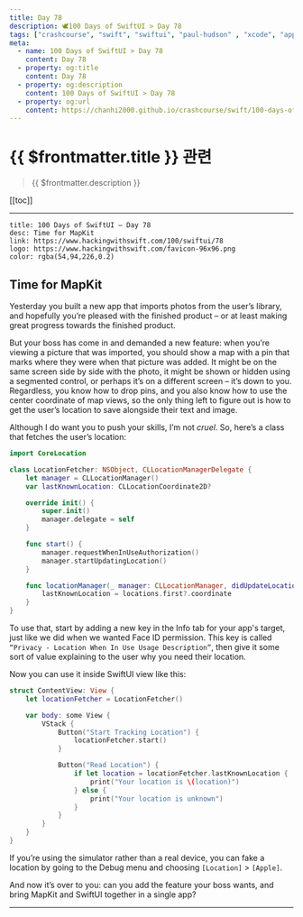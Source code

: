 ```yaml
---
title: Day 78
description: 🕊️100 Days of SwiftUI > Day 78
tags: ["crashcourse", "swift", "swiftui", "paul-hudson" , "xcode", "appstore"]
meta:
  - name: 100 Days of SwiftUI > Day 78
    content: Day 78
  - property: og:title
    content: Day 78
  - property: og:description
    content: 100 Days of SwiftUI > Day 78
  - property: og:url
    content: https://chanhi2000.github.io/crashcourse/swift/100-days-of-swiftui/78.html
---
```


# {{ $frontmatter.title }} 관련

> {{ $frontmatter.description }}

[[toc]]

---

```card
title: 100 Days of SwiftUI – Day 78
desc: Time for MapKit
link: https://www.hackingwithswift.com/100/swiftui/78
logo: https://www.hackingwithswift.com/favicon-96x96.png
color: rgba(54,94,226,0.2)
```

## Time for MapKit

Yesterday you built a new app that imports photos from the user’s library, and hopefully you’re pleased with the finished product – or at least making great progress towards the finished product.

But your boss has come in and demanded a new feature: when you’re viewing a picture that was imported, you should show a map with a pin that marks where they were when that picture was added. It might be on the same screen side by side with the photo, it might be shown or hidden using a segmented control, or perhaps it’s on a different screen – it’s down to you. Regardless, you know how to drop pins, and you also know how to use the center coordinate of map views, so the only thing left to figure out is how to get the user’s location to save alongside their text and image.

Although I do want you to push your skills, I’m not _cruel_. So, here’s a class that fetches the user’s location:

```swift
import CoreLocation

class LocationFetcher: NSObject, CLLocationManagerDelegate {
    let manager = CLLocationManager()
    var lastKnownLocation: CLLocationCoordinate2D?

    override init() {
        super.init()
        manager.delegate = self
    }

    func start() {
        manager.requestWhenInUseAuthorization()
        manager.startUpdatingLocation()
    }

    func locationManager(_ manager: CLLocationManager, didUpdateLocations locations: [CLLocation]) {
        lastKnownLocation = locations.first?.coordinate
    }
}
```

To use that, start by adding a new key in the Info tab for your app's target, just like we did when we wanted Face ID permission. This key is called `“Privacy - Location When In Use Usage Description”`, then give it some sort of value explaining to the user why you need their location.

Now you can use it inside SwiftUI view like this:

```swift
struct ContentView: View {
    let locationFetcher = LocationFetcher()

    var body: some View {
        VStack {
            Button("Start Tracking Location") {
                locationFetcher.start()
            }

            Button("Read Location") {
                if let location = locationFetcher.lastKnownLocation {
                    print("Your location is \(location)")
                } else {
                    print("Your location is unknown")
                }
            }
        }
    }
}
```

If you’re using the simulator rather than a real device, you can fake a location by going to the Debug menu and choosing <FontIcon icon="iconfont icon-select"/>`[Location]` > `[Apple]`.

And now it’s over to you: can you add the feature your boss wants, and bring MapKit and SwiftUI together in a single app?

---

<TagLinks />